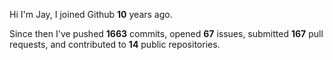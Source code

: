 Hi I'm Jay, I joined Github **10** years ago.

Since then I've pushed **1663** commits, opened **67** issues, submitted **167** pull requests, and contributed to **14** public repositories.
